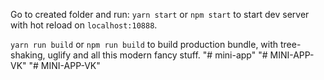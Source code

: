 Go to created folder and run:
`yarn start` or `npm start` to start dev server with hot reload on `localhost:10888`.

`yarn run build` or `npm run build` to build production bundle, with tree-shaking, uglify and all this modern fancy stuff.
"# mini-app" 
"# MINI-APP-VK" 
"# MINI-APP-VK" 
